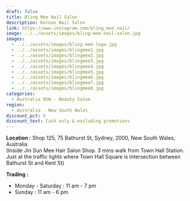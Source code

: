 ```yaml
---
draft: false
title: Bling Mee Nail Salon
description: Korean Nail Salon
link: https://www.instagram.com/bling_mee_nail/
image: ../../assets/images/bling-mee-nail-salon.jpg
images:
  - ../../assets/images/bling-mee-logo.jpg
  - ../../assets/images/blingmee1.jpg
  - ../../assets/images/blingmee2.jpg
  - ../../assets/images/blingmee3.jpg
  - ../../assets/images/blingmee4.jpg
  - ../../assets/images/blingmee5.jpg
  - ../../assets/images/blingmee6.jpg
  - ../../assets/images/blingmee7.jpg
  - ../../assets/images/blingmee8.jpg
categories:
  - Australia NSW - Beauty Salon
region:
  - Australia - New South Wales
discount_pct: 5
discount_text: Cash only & excluding promotions
---
```


**Location :** Shop 125, 75 Bathurst St, Sydney, 2000, New South Wales, Australia\
(Inside Jin Sun Mee Hair Salon Shop. 3 mins walk from Town Hall Station. Just at the traffic lights where Town Hall Square is intersection between Bathurst St and Kent St)

**Trading :**

- Monday - Saturday : 11 am - 7 pm
- Sunday : 11 am - 6 pm
